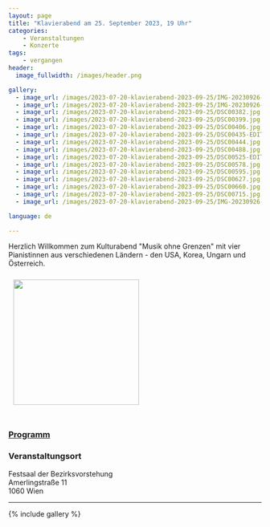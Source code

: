 ```yaml
---
layout: page
title: "Klavierabend am 25. September 2023, 19 Uhr"
categories:
    - Veranstaltungen
    - Konzerte
tags:
    - vergangen
header:
  image_fullwidth: /images/header.png

gallery:
  - image_url: /images/2023-07-20-klavierabend-2023-09-25/IMG-20230926-WA0024.jpg
  - image_url: /images/2023-07-20-klavierabend-2023-09-25/IMG-20230926-WA0025.jpg
  - image_url: /images/2023-07-20-klavierabend-2023-09-25/DSC00382.jpg
  - image_url: /images/2023-07-20-klavierabend-2023-09-25/DSC00399.jpg
  - image_url: /images/2023-07-20-klavierabend-2023-09-25/DSC00406.jpg
  - image_url: /images/2023-07-20-klavierabend-2023-09-25/DSC00435-EDIT.jpg
  - image_url: /images/2023-07-20-klavierabend-2023-09-25/DSC00444.jpg
  - image_url: /images/2023-07-20-klavierabend-2023-09-25/DSC00488.jpg
  - image_url: /images/2023-07-20-klavierabend-2023-09-25/DSC00525-EDIT.jpg
  - image_url: /images/2023-07-20-klavierabend-2023-09-25/DSC00578.jpg
  - image_url: /images/2023-07-20-klavierabend-2023-09-25/DSC00595.jpg
  - image_url: /images/2023-07-20-klavierabend-2023-09-25/DSC00627.jpg
  - image_url: /images/2023-07-20-klavierabend-2023-09-25/DSC00660.jpg
  - image_url: /images/2023-07-20-klavierabend-2023-09-25/DSC00715.jpg
  - image_url: /images/2023-07-20-klavierabend-2023-09-25/IMG-20230926-WA0013.jpg

language: de

---
```



Herzlich Willkommen zum Kulturabend "Musik ohne Grenzen" 
mit vier Pianistinnen aus verschiedenen Ländern - den USA, Korea, Ungarn und Österreich.


<a href="/images/poster-2023-09-25.jpg"><img src="/images/poster-2023-09-25.jpg" style="float:left;" width="250px" hspace="10" vspace="10"></a>


<div style="clear: both;">&nbsp;</div>


### <a href="/files/2023-09-25-programm.pdf">Programm</a>

<!--

<style type="text/css" rel="stylesheet">
.list li {
  display: flex;
  flex-wrap: wrap;
  margin-bottom: 1em;
}

.list li .left {
  flex: 2;
  text-align: left;
}

.list li .right {
  flex: 1;
  text-align: right;
}
</style>

&nbsp;

<ul class="list">

  <li>
    <div class="left"><b>Wolfgang Amadeus Mozart (1756 &mdash; 1791) </b><br>Sonate für 4 Hände, KV 381</div>
    <div class="right"></div>
  </li>
  <li>
    <div class="left"></div>
    <div class="right">Lindsey Huff<br>Isabel Weiser</div>
  </li>

  <li>
    <div class="left"><b>Franz Schubert (1797 &mdash; 1828)</b><br>Impromptu Op. 90 Nr. 4 (D.899-4)</div>
    <div class="right"></div>
  </li>
  <li>
    <div class="left"></div>
    <div class="right">Isabel Weiser</div>
  </li>
  
  <li>
    <div class="left"><b>Franz Liszt (1811 &mdash; 1886)</b><br>Ungarische Rhapsodie Nr. 2 (S.244/2)</div>
    <div class="right"></div>
  </li>
  <li>
    <div class="left"></div>
    <div class="right">Eunju Lee<br>Julianna Kiss</div>
  </li>
  
  <li>
    <div class="left"><b>George Gershwin (1898 &mdash; 1937)</b><br>Three Preludes</div>
    <div class="right"></div>
  </li>
  <li>
    <div class="left"></div>
    <div class="right">Lindsey Huff</div>
  </li>

  
</ul>

<p><b>P A U S E</b></p>

<ul class="list">

  
  <li>
    <div class="left"><b>György Ligeti (1923 &mdash; 2006)</b><br>Musica Ricercata, Nr. 1, 3, 4, 9, 10</div>
    <div class="right"></div>
  </li>
  <li>
    <div class="left"></div>
    <div class="right">Julianna Kiss</div>
  </li>

  <li>
    <div class="left"><b>Claude Debussy (1862 &mdash; 1918)</b><br>En Bateau, aus:<br>Petite Suite</div>
    <div class="right"></div>
  </li>
  <li>
    <div class="left"></div>
    <div class="right">Eunju Lee<br>Isabel Weiser</div>
  </li>

  <li>
    <div class="left"><b>Astor Piazzolla (1921 &mdash; 1992)</b><br>Libertango<br>Transkribiert für Klavier zu 4 Händen</div>
    <div class="right"></div>
  </li>
  <li>
    <div class="left"></div>
    <div class="right">Lindsey Huff<br>Julianna Kiss</div>
  </li>


  <li>
    <div class="left"><b>Sergei Rachmaninoff (1873 &mdash; 1943)</b><br>Barkarole, aus:<br>Sechs Stücke für Klavier zu 4 Händen, Op. 11</div>
    <div class="right"></div>
  </li>
  <li>
    <div class="left"></div>
    <div class="right">Eunju Lee<br>Lindsey Huff</div>
  </li>

</ul>

-->

### Veranstaltungsort

Festsaal der Bezirksvorstehung<br>
Amerlingstraße 11<br>
1060 Wien<br>



<div
    data-service="googlemaps"
    data-id="!1m18!1m12!1m3!1d2659.496858810199!2d16.34833771201652!3d48.19704494689932!2m3!1f0!2f0!3f0!3m2!1i1024!2i768!4f13.1!3m3!1m2!1s0x476d07895c7a6a69%3A0xa30709abd778da9f!2sAmerlingstra%C3%9Fe%2011%2C%201060%20Wien!5e0!3m2!1sen!2sat!4v1695018641892!5m2!1sen!2sat"
    data-autoscale
></div>


----


{% include gallery %}



